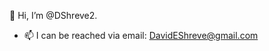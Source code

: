 👋 Hi, I’m @DShreve2. 

- 📫 I can be reached via email: DavidEShreve@gmail.com


<!---
DShreve2/DShreve2 is a ✨ special ✨ repository because its `README.md` (this file) appears on your GitHub profile.
You can click the Preview link to take a look at your changes.
--->

